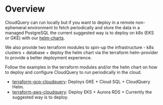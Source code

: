 

# Overview

CloudQuery can run locally but if you want to deploy in a remote non-ephemeral environment to fetch periodically and store the data in a managed PostgreSQL the current suggested way is to deploy on k8s (EKS or GKE) with our [helm-charts](https://github.com/cloudquery/helm-charts).

We also provide two terraform modules to spin-up the infrastructure - k8s clusters + database + deploy the helm chart via the terraform helm-provider to provide a better deployment experience.

Follow the examples in the terraform modules and/or the helm chart on how to deploy and configure CloudQuery to run periodically in the cloud.

* [terraform-gcp-cloudquery](https://github.com/cloudquery/terraform-gcp-cloudquery): Deploys GKE + Cloud SQL + CloudQuery Helm.
* [terraform-aws-cloudquery](https://github.com/cloudquery/terraform-aws-cloudquery): Deploy EKS + Aurora RDS +
Currently the suggested way is to deploy.
